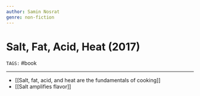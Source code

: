 ```yaml
---
author: Samin Nosrat
genre: non-fiction
---
```

# Salt, Fat, Acid, Heat (2017)
`TAGS:` #book  

---
- [[Salt, fat, acid, and heat are the fundamentals of cooking]]
- [[Salt amplifies flavor]]